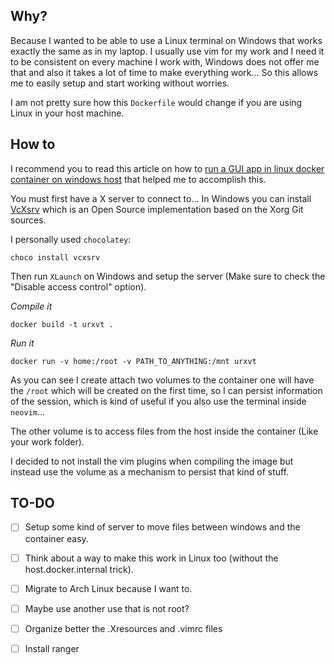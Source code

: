 ## Why?

Because I wanted to be able to use a Linux terminal on Windows that works exactly the same as in my laptop.
I usually use vim for my work and I need it to be consistent on every machine I work with, Windows does not offer me that and also it takes a lot of time to make everything work...
So this allows me to easily setup and start working without worries.

I am not pretty sure how this `Dockerfile` would change if you are using Linux in your host machine.

## How to

I recommend you to read this article on how to [run a GUI app in linux docker container on windows host](https://dev.to/darksmile92/run-gui-app-in-linux-docker-container-on-windows-host-4kde) that helped me to accomplish this.

You must first have a X server to connect to... In Windows you can install [VcXsrv](https://sourceforge.net/projects/vcxsrv/) which is an Open Source implementation based on the Xorg Git sources.

I personally used `chocolatey`:

`choco install vcxsrv`

Then run `XLaunch` on Windows and setup the server (Make sure to check the "Disable access control" option).

*Compile it*

`docker build -t urxvt .`

*Run it*

`docker run -v home:/root -v PATH_TO_ANYTHING:/mnt urxvt`

As you can see I create attach two volumes to the container one will have the `/root` which will be created on the first time, so I can persist information of the session, which is kind of useful if you also use the terminal inside `neovim`…

The other volume is to access files from the host inside the container (Like your work folder).

I decided to not install the vim plugins when compiling the image but instead use the volume as a mechanism to persist that kind of stuff.

## TO-DO

- [ ] Setup some kind of server to move files between windows and the container easy.
- [ ] Think about a way to make this work in Linux too (without the host.docker.internal trick).
- [ ] Migrate to Arch Linux because I want to.
- [ ] Maybe use another use that is not root?
- [ ] Organize better the .Xresources and .vimrc files
- [ ] Install ranger


